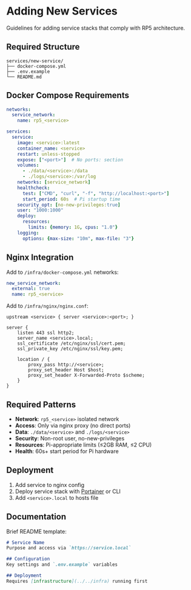 # Adding New Services

Guidelines for adding service stacks that comply with RP5 architecture.

## Required Structure

```
services/new-service/
├── docker-compose.yml
├── .env.example  
└── README.md
```

## Docker Compose Requirements

```yaml
networks:
  service_network:
    name: rp5_<service>

services:
  service:
    image: <service>:latest
    container_name: <service>
    restart: unless-stopped
    expose: ["<port>"]  # No ports: section
    volumes:
      - ./data/<service>:/data
      - ./logs/<service>:/var/log
    networks: [service_network]
    healthcheck:
      test: ["CMD", "curl", "-f", "http://localhost:<port>"]
      start_period: 60s  # Pi startup time
    security_opt: [no-new-privileges:true]
    user: "1000:1000"
    deploy:
      resources:
        limits: {memory: 1G, cpus: "1.0"}
    logging:
      options: {max-size: "10m", max-file: "3"}
```

## Nginx Integration

Add to `/infra/docker-compose.yml` networks:
```yaml
new_service_network:
  external: true
  name: rp5_<service>
```

Add to `/infra/nginx/nginx.conf`:
```nginx
upstream <service> { server <service>:<port>; }

server {
    listen 443 ssl http2;
    server_name <service>.local;
    ssl_certificate /etc/nginx/ssl/cert.pem;
    ssl_private_key /etc/nginx/ssl/key.pem;
    
    location / {
        proxy_pass http://<service>;
        proxy_set_header Host $host;
        proxy_set_header X-Forwarded-Proto $scheme;
    }
}
```

## Required Patterns

- **Network**: `rp5_<service>` isolated network
- **Access**: Only via nginx proxy (no direct ports)
- **Data**: `./data/<service>` and `./logs/<service>`
- **Security**: Non-root user, no-new-privileges
- **Resources**: Pi-appropriate limits (≤2GB RAM, ≤2 CPU)
- **Health**: 60s+ start period for Pi hardware

## Deployment

1. Add service to nginx config
2. Deploy service stack with [Portainer](./portainer.md) or CLI
3. Add `<service>.local` to hosts file

## Documentation

Brief README template:
```markdown
# Service Name
Purpose and access via `https://service.local`

## Configuration  
Key settings and `.env.example` variables

## Deployment
Requires [infrastructure](../../infra) running first
```
